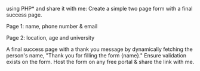 using PHP* and share it with me: Create a simple two page form with a final success page.

Page 1: name, phone number & email

Page 2: location, age and university

A final success page with a thank you message by dynamically fetching the person's name, "Thank you for filling the form {name}."
Ensure validation exists on the form. Host the form on any free portal & share the link with me.
